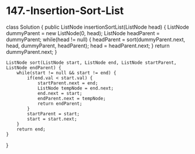 # 147.-Insertion-Sort-List
class Solution {
    public ListNode insertionSortList(ListNode head) {
        ListNode dummyParent = new ListNode(0, head);
        ListNode headParent = dummyParent;
        while(head != null) {
            headParent = sort(dummyParent.next, head, dummyParent, headParent);
            head = headParent.next;
        }
        return dummyParent.next;
    }
    
    ListNode sort(ListNode start, ListNode end, ListNode startParent, ListNode endParent) {
        while(start != null && start != end) {
            if(end.val < start.val) {
                startParent.next = end;
                ListNode tempNode = end.next;
                end.next = start;
                endParent.next = tempNode;
                return endParent;
            }
            startParent = start;
            start = start.next;
        }
        return end;
    }
}
